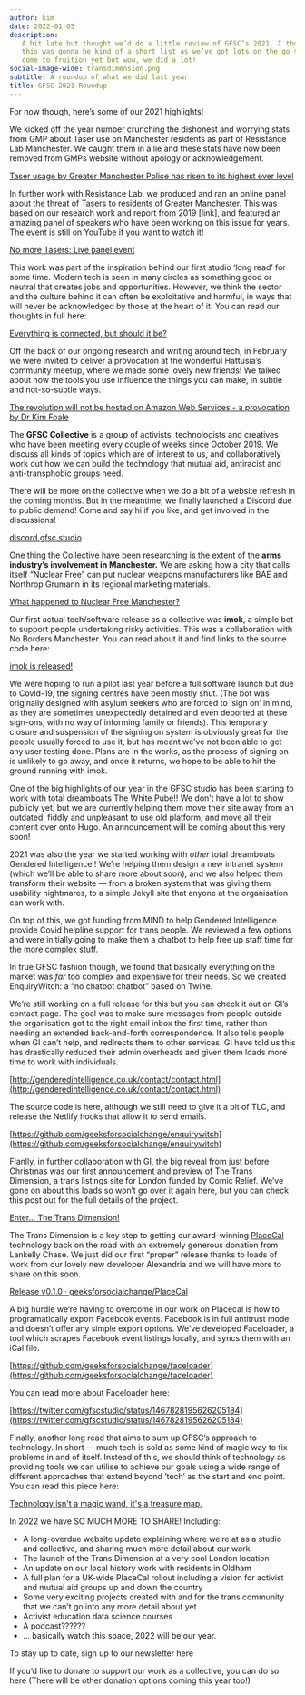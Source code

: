 ```yaml
---
author: kim
date: 2022-01-05
description:
   A bit late but thought we’d do a little review of GFSC’s 2021. I thought
   this was gonna be kind of a short list as we’ve got lots on the go that’s not quite
   come to fruition yet but wow, we did a lot!
social-image-wide: transdimension.png
subtitle: A roundup of what we did last year
title: GFSC 2021 Roundup
---
```


For now though, here’s some of our 2021 highlights!

We kicked off the year number crunching the dishonest and worrying stats from GMP about Taser use on Manchester residents as part of Resistance Lab Manchester. We caught them in a lie and these stats have now been removed from GMPs website without apology or acknowledgement.

[Taser usage by Greater Manchester Police has risen to its highest ever level](https://resistancelab.network/our-work/gmp-taser-update/index.html)

In further work with Resistance Lab, we produced and ran an online panel about the threat of Tasers to residents of Greater Manchester. This was based on our research work and report from 2019 [link], and featured an amazing panel of speakers who have been working on this issue for years. The event is still on YouTube if you want to watch it!

[No more Tasers: Live panel event](https://resistancelab.network/news/2021-02-25-no-more-tasers-panel.html)

This work was part of the inspiration behind our first studio ‘long read’ for some time. Modern tech is seen in many circles as something good or neutral that creates jobs and opportunities. However, we think the sector and the culture behind it can often be exploitative and harmful, in ways that will never be acknowledged by those at the heart of it. You can read our thoughts in full here:

[Everything is connected, but should it be?](https://gfsc.studio/2021/03/02/everything-is-connected.html)

Off the back of our ongoing research and writing around tech, in February we were invited to deliver a provocation at the wonderful Hattusia’s community meetup, where we made some lovely new friends! We talked about how the tools you use influence the things you can make, in subtle and not-so-subtle ways.

[The revolution will not be hosted on Amazon Web Services - a provocation by Dr Kim Foale](https://www.hattusia.com/post/the-revolution-will-not-be-hosted-on-amazon-web-services)

The **GFSC Collective** is a group of activists, technologists and creatives who have been meeting every couple of weeks since October 2019. We discuss all kinds of topics which are of interest to us, and collaboratively work out how we can build the technology that mutual aid, antiracist and anti-transphobic groups need.

There will be more on the collective when we do a bit of a website refresh in the coming months. But in the meantime, we finally launched a Discord due to public demand! Come and say hi if you like, and get involved in the discussions!

[discord.gfsc.studio](https://discord.gfsc.studio)

One thing the Collective have been researching is the extent of the **arms industry’s involvement in Manchester.** We are asking how a city that calls itself “Nuclear Free” can put nuclear weapons manufacturers like BAE and Northrop Grumann in its regional marketing materials.

[What happened to Nuclear Free Manchester?](https://gfsc.studio/2021/09/17/what-happened-to-nuclear-free-manchester.html)

Our first actual tech/software release as a collective was **imok**, a simple bot to support people undertaking risky activities. This was a collaboration with No Borders Manchester. You can read about it and find links to the source code here:

[imok is released!](https://gfsc.studio/2021/05/12/imok-is-launched.html)

We were hoping to run a pilot last year before a full software launch but due to Covid-19, the signing centres have been mostly shut. (The bot was originally designed with asylum seekers who are forced to ‘sign on’ in mind, as they are sometimes unexpectedly detained and even deported at these sign-ons, with no way of informing family or friends). This temporary closure and suspension of the signing on system is obviously great for the people usually forced to use it, but has meant we’ve not been able to get any user testing done. Plans are in the works, as the process of signing on is unlikely to go away, and once it returns, we hope to be able to hit the ground running with imok.

One of the big highlights of our year in the GFSC studio has been starting to work with total dreamboats The White Pube!! We don’t have a lot to show publicly yet, but we are currently helping them move their site away from an outdated, fiddly and unpleasant to use old platform, and move all their content over onto Hugo. An announcement will be coming about this very soon!

2021 was also the year we started working with _other_ total dreamboats Gendered Intelligence!! We’re helping them design a new intranet system (which we’ll be able to share more about soon), and we also helped them transform their website — from a broken system that was giving them usability nightmares, to a simple Jekyll site that anyone at the organisation can work with.

On top of this, we got funding from MIND to help Gendered Intelligence provide Covid helpline support for trans people. We reviewed a few options and were initially going to make them a chatbot to help free up staff time for the more complex stuff.

In true GFSC fashion though, we found that basically everything on the market was _far_ too complex and expensive for their needs. So we created EnquiryWitch: a “no chatbot chatbot” based on Twine.

We’re still working on a full release for this but you can check it out on GI’s contact page. The goal was to make sure messages from people outside the organisation got to the right email inbox the first time, rather than needing an extended back-and-forth correspondence. It also tells people when GI can’t help, and redirects them to other services. GI have told us this has drastically reduced their admin overheads and given them loads more time to work with individuals.

[http://genderedintelligence.co.uk/contact/contact.html](http://genderedintelligence.co.uk/contact/contact.html)

The source code is here, although we still need to give it a bit of TLC, and release the Netlify hooks that allow it to send emails.

[https://github.com/geeksforsocialchange/enquirywitch](https://github.com/geeksforsocialchange/enquirywitch)

Fianlly, in further collaboration with GI, the big reveal from just before Christmas was our first announcement and preview of The Trans Dimension, a trans listings site for London funded by Comic Relief. We’ve gone on about this loads so won’t go over it again here, but you can check this post out for the full details of the project.

[Enter... The Trans Dimension!](https://gfsc.studio/2021/12/14/enter-trans-dimension.html)

The Trans Dimension is a key step to getting our award-winning [PlaceCal](/project/placecal/) technology back on the road with an extremely generous donation from Lankelly Chase. We just did our first “proper” release thanks to loads of work from our lovely new developer Alexandria and we will have more to share on this soon.

[Release v0.1.0 · geeksforsocialchange/PlaceCal](https://github.com/geeksforsocialchange/PlaceCal/releases/tag/v0.1.0)

A big hurdle we’re having to overcome in our work on Placecal is how to programatically export Facebook events. Facebook is in full antitrust mode and doesn’t offer any simple export options. We’ve developed Faceloader, a tool which scrapes Facebook event listings locally, and syncs them with an iCal file.

[https://github.com/geeksforsocialchange/faceloader](https://github.com/geeksforsocialchange/faceloader)

You can read more about Faceloader here:

[https://twitter.com/gfscstudio/status/1467828195626205184](https://twitter.com/gfscstudio/status/1467828195626205184)

Finally, another long read that aims to sum up GFSC’s approach to technology. In short — much tech is sold as some kind of magic way to fix problems in and of itself. Instead of this, we should think of technology as providing tools we can utilise to achieve our goals using a wide range of different approaches that extend beyond ‘tech’ as the start and end point. You can read this piece here:

[Technology isn't a magic wand, it's a treasure map.](https://gfsc.studio/2021/11/05/technology-isnt-a-magic-wand.html)

In 2022 we have SO MUCH MORE TO SHARE! Including:

-  A long-overdue website update explaining where we’re at as a studio and collective, and sharing much more detail about our work
-  The launch of the Trans Dimension at a very cool London location
-  An update on our local history work with residents in Oldham
-  A full plan for a UK-wide PlaceCal rollout including a vision for activist and mutual aid groups up and down the country
-  Some very exciting projects created with and for the trans community that we can’t go into any more detail about yet
-  Activist education data science courses
-  A podcast??????
-  ... basically watch this space, 2022 will be our year.

To stay up to date, sign up to our newsletter here

If you’d like to donate to support our work as a collective, you can do so here (There will be other donation options coming this year too!)
